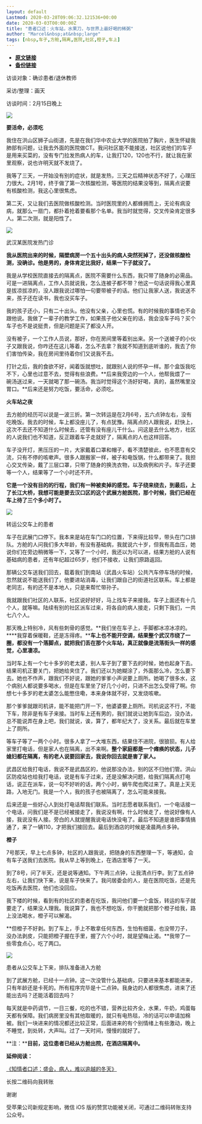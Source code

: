 ```yaml
---
layout: default
Lastmod: 2020-03-28T09:06:32.121536+00:00
date: 2020-03-03T00:00:00Z
title: "患者口述：火车站，水果刀，与世界上最好喝的稀粥"
author: "Marcel&nbsp;at&nbsp;large"
tags: [nbsp,车子,方舱,隔离,医院,社区,橙子,车上]
---
```


* [**原文链接**](https://mp.weixin.qq.com/s/HsYLaKOY8bET_NPrAdDC8A)
* [**备份链接**](http://archive.vn/HZPSY)


访谈对象：确诊患者/退休教师

采访/整理：画天

访谈时间：2月15日晚上

![](/images/post/4c93fdecf5cc7aeb4ec5b05c4a057f5d.jpg)

**要活命，必须吃**  

我住在洪山区狮子山街道，先是在我们华中农业大学的医院拍了胸片，医生怀疑我肺部有问题，让我去外面的医院做CT。我问社区能不能接送，社区说他们的车子是用来买菜的，没有专门拉发热病人的车，让我打120，120也不行，就让我在家里观察，说也许明天就不发烧了。

我等了三天，一开始没有别的症状，就是发热，三天之后精神状态不好了，心理压力很大。2月1号，终于做了第一次核酸检测，等医院的结果没等到，隔离点说要有核酸检测，我这心里很焦虑。

第二天，又让我们去医院做核酸检测。当时医院里的人都蜂拥而上，无论有病没病，就那么一扇门，都扑着抢着要看那个名单。我当时就觉得，交叉传染肯定很多人。第二次测，就是阳性了。

![](/images/post/5021e19f649d926d0294984b80a783d1.jpg)

武汉某医院发热门诊

**我从医院出来的时候，隔壁病房一个五十出头的病人突然死掉了，还没做核酸检测，没确诊。他是男的，身体肯定比我好，结果一下子就没了。**

我是从学校医院直接去的隔离点，医院不需要什么东西，我只带了随身的必需品。可是一进隔离点，工作人员就说我，怎么连被子都不带？他这一句话说得我心里真是拔凉拔凉的，没人跟我说过哪怕一句要带被子的话。他们让我家人送，我说送不来，孩子还在读书，我也没买车子。

我的孩子还小，只有二十出头。他没有父亲，心里也慌。有的时候我的事情也不会跟他说。我做了一辈子的教学工作，如果孩子他父亲在的话，我会没车子吗？买个车子也不是说挺贵，但是问题是买了都没人开。

没有被子，一个工作人员说，那好，你在房间里等着别出来。另一个送被子的小伙子又跟我说，你咋还在这儿等着，怎么不去拿？我就不知道到底听谁的，我去了你们害怕传染，我在房间里待着你们又说我不去。

打针之后，我的食欲不好，闻着饭就想吐，就跟别人说的怀孕一样。那个盒饭我吃不下，心里也过意不去，觉得有些浪费。**后来我旁边的一个人，他帮我煨了一碗汤送过来，一天就喝了那一碗汤。我当时觉得这个汤好好喝，真的，虽然嘴里没胃口。**后来还是努力吃饭，要活命，必须吃。

**火车站之夜**

去方舱的经历可以说是一波三折。第一次转运是在2月6号，五六点钟左右，没有吃晚饭。我去的时候，车上都没座儿了，有点犹豫。隔离点的人跟我说，赶快上，这次不去还不知道什么时候去，还管有没有座儿干什么。问这是去什么地方，社区的人说我们也不知道，反正跟着车子走就好了，隔离点的人也这样回答。

车子没开灯，黑压压的一片，大家戴着口罩和帽子，看不清楚彼此，也不愿意有交流，只有不停的咳嗽声。很多人跟搬家一样，被子和电饭锅，什么都带来了。我担心交叉传染，戴了三层口罩，只带了随身的换洗衣物，以及病例和片子。车子还要等一个人，结果等了一个小时还不开。

**它是一个没有目的的行程，我们有一种被卖掉的感觉。车子绕来绕去，到最后，上了长江大桥，我想可能是要去汉口区的这个武展方舱医院，那个时候，我们已经在车上待了三个多小时了。**

![](/images/post/e83c73676e51ae99ac3993c8f3b91125.jpg)

转运公交车上的患者  

车子在武展门口停下。我本来是站在车门口的位置，下来得比较早，带头在门口排队。方舱的人问我们多大年龄，有没有基础病，我就说六十岁，但我有高血压，她说你们在旁边稍微等一下，又等了一个小时，我还以为可以进，结果方舱的人说有基础病的患者，还有年纪超过65岁，他们不接收，让我们原路返回。

那辆公交车送我们回去，载着我们到南站（武昌火车站）公共汽车停车场的时候，忽然就说不能送我们了，他要进站消毒，让我们跟自己的街道社区联系。车上都是老同志，有的还不是本地人，只是来帮忙带孙子。

我就跟我们社区的人联系，社区说好好好，马上找车子来接我。车子上面还有十几个人，就等嘛。陆续有别的社区派车过来，将各自的病人接走，只剩下我们，一共七八个人。

那天晚上特别冷，风有些刺骨的感觉。**我们坐在车子上，手脚都冰凉冰凉的。****我穿着保暖鞋，还是冻得疼。****车上也不能开空调，结果整个武汉市绕了一圈，都没有一个落脚点，就把我们丢在那个火车站，真正就像是流落街头一样的感觉，心里凄凉。**

当时车上有一个七十多岁的老太婆，别人车子到了要下去的时候，她也起身下去。结果司机正要关门，把她给夹住了。我们还以为她糊涂了，外面那么冷，怎么要下去。她也不作声，跟我们不好说，跟她的爹爹小声说要上厕所。她喝了很多水，这个病别人都说要多喝水，但是在车里坐了好几个小时，只进不出怎么受得了啊。你想七十多岁的老太婆怎么能憋住嘞，本来身体就不好，又发烧咳嗽。

那个爹爹就跟司机讲，能不能把门开一下，他婆婆要上厕所。司机说这不行，不能下车，除非是有车子来接。当时车上还有男的，我们就说让她到车后边，没办法，总不能说弄在身上吧，我们就说，诶，算了，都年纪大了，没关系。最后就在车里上了厕所。

等车子等了一两个小时。很多人拿了一大堆东西，结果住不进院，很狼狈。有人给家里打电话，但是家人也在隔离，出不来啊。**整个家庭都是一个瘫痪的状态，儿子媳妇都在隔离，有的老人说要回家去，我说你回去就是害了家人。**

武昌区给我打电话，我说不是武昌区的，他说那没办法，别的区不归他们管。洪山区防疫站也给我打电话，说是有车子过来，还是没解决问题，给我们隔离点打电话，说正在派车，说一句不好听的话，两个小时，蜗牛爬也爬过来了。真是上天无路，入地无门。我是一个人，我的孩子也被隔离了，怎么可能来接我。

后来还是一些好心人到处打电话帮我们联系。当时志愿者联系我们，一个电话接一个电话，问我们是不是已经被接走了，我说没有啊，什么时候走了，他说好像有人接，我说没有人接。旁白的人就提醒我说电话快没电了。最后不知道是谁把事情搞通了，来了一辆110，才把我们接回去。最后到酒店的时候是凌晨两点多钟。

**橙子**

7号那天，早上七点多钟，社区的人跟我说，把随身的东西整理一下，等通知，会有车子送我们去医院。我从早上等到晚上，在酒店里等了一天。

到了8号，问了半天，还是说等通知。下午两三点钟，让我清点行李。到了五点钟左右，让我们快下来，说是车子快来了。我问居委会的人，是在医院吃饭，还是先吃饭再去医院，他们也没回应。

我下楼的时候，看到有的社区的患者在吃饭，我问他们要一个盒饭，转运的车子就要走了，结果没人理我。我说算了，我也不想吃饭，你干脆就把那个橙子给我，路上没法喝水，橙子可以解渴。

**但橙子不好剥。到了车上，手上不敢拿任何东西，生怕有细菌，也没带刀子，没办法剥皮，只能把橙子握在手里，握了六个小时，就是望梅止渴。**我带了一些零食点心，吃了两口。

![](/images/post/02291676cc26b38730efc56d0642f199.jpg)

患者从公交车上下来，排队准备进入方舱

到了武展方舱，已经十一点钟。这一次没管什么基础病，只要进来基本都能进来，只有年龄还是卡死的。所有程序完毕是十二点钟。我身边的人都很焦虑，进来了还能出去吗？还能活着回去吗？

每天就是中药调节，一日三餐，吃的也不错，营养比较齐全，水果，牛奶，鸡蛋每天都有保障。我们病房里没有其他取暖的，就只有电热毯，冷的话可以申请加棉被。我们一块进来的情况都还比较正常，后面进来的有个别情绪上有些激动，晚上不睡觉，到处转，大声叫。过了一天时间，慢慢的就好了。

**注：****目前，这位患者已经从方舱出院，在酒店隔离中。**

**延伸阅读：**

[《知情者口述：盛会，病人，难以逾越的冬天》](http://mp.weixin.qq.com/s?__biz=MzA5MDI4NzYzNQ==&mid=2450044623&idx=1&sn=4441adde047d56d54e3afc8d083eabfa&chksm=87f1edb3b08664a52c917bd7e01daed12fcf9e61e0094fbd8b7f1439ebddcf282bd222e93282&scene=21#wechat_redirect)

长按二维码向我转账

谢谢

受苹果公司新规定影响，微信 iOS 版的赞赏功能被关闭，可通过二维码转账支持公众号。

